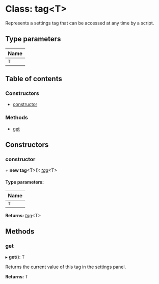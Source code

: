 # Class: tag<T\>

Represents a settings tag that can be accessed at any time by a script.

## Type parameters

Name |
:------ |
`T` |

## Table of contents

### Constructors

- [constructor](tag.md#constructor)

### Methods

- [get](tag.md#get)

## Constructors

### constructor

\+ **new tag**<T\>(): [*tag*](tag.md)<T\>

#### Type parameters:

Name |
:------ |
`T` |

**Returns:** [*tag*](tag.md)<T\>

## Methods

### get

▸ **get**(): T

Returns the current value of this tag in the settings panel.

**Returns:** T
